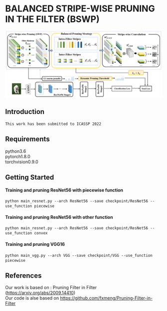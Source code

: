 # BALANCED STRIPE-WISE PRUNING IN THE FILTER (BSWP)
![image](https://github.com/ajdt1111/BSWP/blob/main/framework.png)
## Introduction
    This work has been submitted to ICASSP 2022
## Requirements
python3.6 <br>
pytorch1.8.0 <br>
torchvision0.9.0 <br>
## Getting Started
#### Training and pruning ResNet56 with piecewise function
    python main_resnet.py --arch ResNet56 --save checkpoint/ResNet56 --use_function piecewise
#### Training and pruning ResNet56 with other function
    python main_resnet.py --arch ResNet56 --save checkpoint/ResNet56 --use_function convex
#### Training and pruning VGG16
    python main_vgg.py --arch VGG --save checkpoint/VGG --use_function piecewise
## References
Our work is based on : Pruning Filter in Filter (https://arxiv.org/abs/2009.14410) <br>
Our code is alse based on https://github.com/fxmeng/Pruning-Filter-in-Filter <br>
